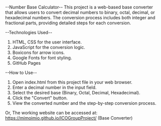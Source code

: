 <!-- 
Introduction to Computer Organization 
SECTION 05 
SEMESTER 2 2023/2024
Made by Group K:
- MIOR MUHAMMAD ADIB BIN AHMAD ZAHA (2319909)
- AIMAN BIN AHMAD ZAINULKAMAL (2311929)
- ESMA DENNIS BIN MOHD ADAM (2316821)
- NUR HABRIYAH BINTI MOHD IBRAHIM (2318544) 
-->

--Number Base Calculator--
This project is a web-based base converter that allows users to convert decimal numbers to binary, octal, decimal, or hexadecimal numbers. The conversion process includes both integer and fractional parts, providing detailed steps for each conversion.

--Technologies Used--
1. HTML, CSS for the user interface.
2. JavaScript for the conversion logic.
3. Boxicons for arrow icons.
4. Google Fonts for font styling.
5. GitHub Pages

--How to Use--
1. Open index.html from this project file in your web browser.
2. Enter a decimal number in the input field.
3. Select the desired base (Binary, Octal, Decimal, Hexadecimal).
4. Click the "Convert" button.
5. View the converted number and the step-by-step conversion process.

Or, The working website can be accessed at:
https://mimoimio.github.io/ICOGroupProject/ 
(Base Converter) 